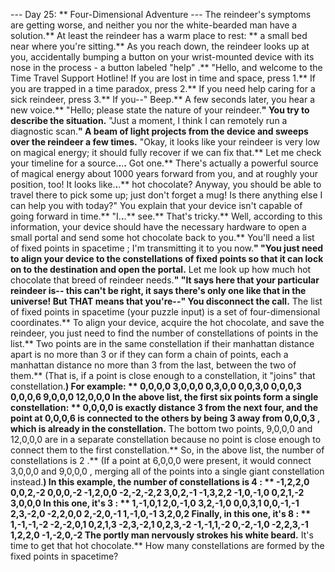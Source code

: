 --- Day 25: ** Four-Dimensional Adventure ---
The reindeer's symptoms are getting worse, and neither you nor the white-bearded man have a solution.** At least the reindeer has a warm place to rest: ** a small bed near where you're sitting.**
As you reach down, the reindeer looks up at you,
accidentally
bumping a button on your wrist-mounted device with its nose in the process - a button labeled
"help"
.**
"Hello, and welcome to the Time Travel Support Hotline! If you are lost in time and space, press 1.** If you are trapped in a time paradox, press 2.** If you need help caring for a sick reindeer, press 3.** If you--"
Beep.**
A few seconds later, you hear a new voice.** "Hello; please state the nature of your reindeer.**" You try to describe the situation.**
"Just a moment, I think I can remotely run a diagnostic scan.**" A beam of light projects from the device and sweeps over the reindeer a few times.**
"Okay, it looks like your reindeer is very low on magical energy; it should fully recover if we can fix that.**  Let me check your timeline for a source.**.**.**.** Got one.** There's actually a powerful source of magical energy about 1000 years forward from you, and at roughly your position, too!  It looks like.**.**.** hot chocolate?  Anyway, you should be able to travel there to pick some up; just don't forget a mug!  Is there anything else I can help you with today?"
You explain that your device isn't capable of going forward in time.**  "I.**.**.** see.** That's tricky.** Well, according to this information, your device should have the necessary hardware to open a small portal and send some hot chocolate back to you.** You'll need a list of
fixed points in spacetime
; I'm transmitting it to you now.**"
"You just need to align your device to the constellations of fixed points so that it can lock on to the destination and open the portal.** Let me look up how much hot chocolate that breed of reindeer needs.**"
"It says here that your particular reindeer is-- this can't be right, it says there's only one like that in the universe!  But THAT means that you're--" You disconnect the call.**
The list of fixed points in spacetime (your puzzle input) is a set of four-dimensional coordinates.** To align your device, acquire the hot chocolate, and save the reindeer, you just need to find the
number of constellations
of points in the list.**
Two points are in the same
constellation
if their manhattan distance apart is
no more than 3
or if they can form a chain of points, each a manhattan distance no more than 3 from the last, between the two of them.** (That is, if a point is close enough to a constellation, it "joins" that constellation.**) For example: **
0,0,0,0
 3,0,0,0
 0,3,0,0
 0,0,3,0
 0,0,0,3
 0,0,0,6
 9,0,0,0
12,0,0,0
In the above list, the first six points form a single constellation: **
0,0,0,0
is exactly distance
3
from the next four, and the point at
0,0,0,6
is connected to the others by being
3
away from
0,0,0,3
, which is already in the constellation.** The bottom two points,
9,0,0,0
and
12,0,0,0
are in a separate constellation because no point is close enough to connect them to the first constellation.**  So, in the above list, the number of constellations is
2
.**  (If a point at
6,0,0,0
were present, it would connect
3,0,0,0
and
9,0,0,0
, merging all of the points into a single giant constellation instead.**)
In this example, the number of constellations is
4
: **
-1,2,2,0
0,0,2,-2
0,0,0,-2
-1,2,0,0
-2,-2,-2,2
3,0,2,-1
-1,3,2,2
-1,0,-1,0
0,2,1,-2
3,0,0,0
In this one, it's
3
: **
1,-1,0,1
2,0,-1,0
3,2,-1,0
0,0,3,1
0,0,-1,-1
2,3,-2,0
-2,2,0,0
2,-2,0,-1
1,-1,0,-1
3,2,0,2
Finally, in this one, it's
8
: **
1,-1,-1,-2
-2,-2,0,1
0,2,1,3
-2,3,-2,1
0,2,3,-2
-1,-1,1,-2
0,-2,-1,0
-2,2,3,-1
1,2,2,0
-1,-2,0,-2
The portly man nervously strokes his white beard.** It's time to get that hot chocolate.**
How many constellations are formed by the fixed points in spacetime?